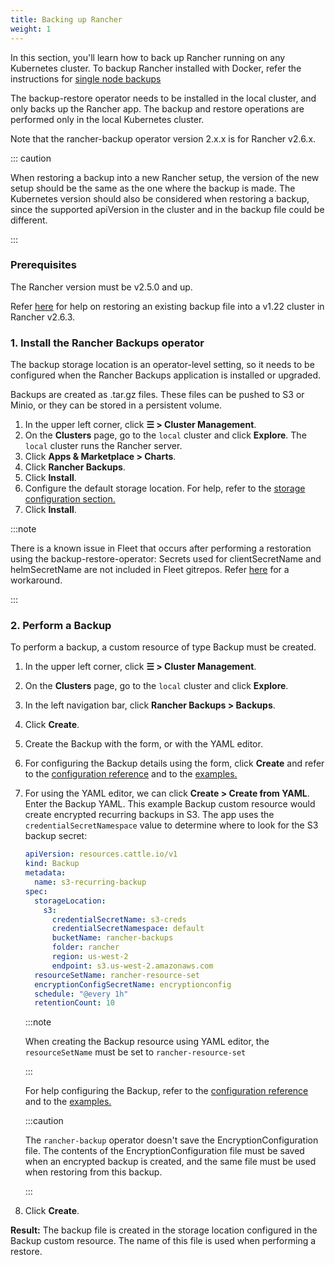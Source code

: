 ```yaml
---
title: Backing up Rancher
weight: 1
---
```


In this section, you'll learn how to back up Rancher running on any Kubernetes cluster. To backup Rancher installed with Docker, refer the instructions for [single node backups]({{<baseurl>}}/rancher/v2.6/en/backups/docker-installs/docker-backups)

The backup-restore operator needs to be installed in the local cluster, and only backs up the Rancher app. The backup and restore operations are performed only in the local Kubernetes cluster. 

Note that the rancher-backup operator version 2.x.x is for Rancher v2.6.x.

::: caution

When restoring a backup into a new Rancher setup, the version of the new setup should be the same as the one where the backup is made. The Kubernetes version should also be considered when restoring a backup, since the supported apiVersion in the cluster and in the backup file could be different.

:::

### Prerequisites

The Rancher version must be v2.5.0 and up.

Refer [here]({{<baseurl>}}/rancher/v2.6/en/backups/migrating-rancher/#2-restore-from-backup-using-a-restore-custom-resource) for help on restoring an existing backup file into a v1.22 cluster in Rancher v2.6.3.

### 1. Install the Rancher Backups operator

The backup storage location is an operator-level setting, so it needs to be configured when the Rancher Backups application is installed or upgraded.

Backups are created as .tar.gz files. These files can be pushed to S3 or Minio, or they can be stored in a persistent volume.

1. In the upper left corner, click **☰ > Cluster Management**.
1. On the **Clusters** page, go to the `local` cluster and click **Explore**. The `local` cluster runs the Rancher server.
1. Click **Apps & Marketplace > Charts**.
1. Click **Rancher Backups**.
1. Click **Install**.
1. Configure the default storage location. For help, refer to the [storage configuration section.](../configuration/storage-config)
1. Click **Install**.

:::note

There is a known issue in Fleet that occurs after performing a restoration using the backup-restore-operator: Secrets used for clientSecretName and helmSecretName are not included in Fleet gitrepos. Refer [here]({{<baseurl>}}rancher/v2.6/en/deploy-across-clusters/fleet/#troubleshooting) for a workaround.

:::

### 2. Perform a Backup

To perform a backup, a custom resource of type Backup must be created.

1. In the upper left corner, click **☰ > Cluster Management**.
1. On the **Clusters** page, go to the `local` cluster and click **Explore**.
1. In the left navigation bar, click **Rancher Backups > Backups**.
1. Click **Create**.
1. Create the Backup with the form, or with the YAML editor.
1. For configuring the Backup details using the form, click **Create** and refer to the [configuration reference](../configuration/backup-config) and to the [examples.](../examples/#backup)
1. For using the YAML editor, we can click **Create > Create from YAML**. Enter the Backup YAML. This example Backup custom resource would create encrypted recurring backups in S3. The app uses the `credentialSecretNamespace` value to determine where to look for the S3 backup secret:

    ```yaml
    apiVersion: resources.cattle.io/v1
    kind: Backup
    metadata:
      name: s3-recurring-backup
    spec:
      storageLocation:
        s3:
          credentialSecretName: s3-creds
          credentialSecretNamespace: default
          bucketName: rancher-backups
          folder: rancher
          region: us-west-2
          endpoint: s3.us-west-2.amazonaws.com
      resourceSetName: rancher-resource-set
      encryptionConfigSecretName: encryptionconfig
      schedule: "@every 1h"
      retentionCount: 10
      ```

    :::note
    
    When creating the Backup resource using YAML editor, the `resourceSetName` must be set to `rancher-resource-set`

    :::

    For help configuring the Backup, refer to the [configuration reference](../configuration/backup-config) and to the [examples.](../examples/#backup) 

    :::caution

    The `rancher-backup` operator doesn't save the EncryptionConfiguration file. The contents of the EncryptionConfiguration file must be saved when an encrypted backup is created, and the same file must be used when restoring from this backup.

    :::
    
1. Click **Create**.

**Result:** The backup file is created in the storage location configured in the Backup custom resource. The name of this file is used when performing a restore.

